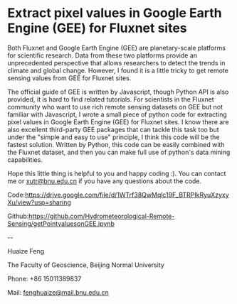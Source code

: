 # Extract pixel values in Google Earth Engine (GEE) for Fluxnet sites

Both Fluxnet and Google Earth Engine (GEE) are planetary-scale platforms for scientific research. Data from these two platforms provide an unprecedented perspective that allows researchers to detect the trends in climate and global change. However, I found it is a little tricky to get remote sensing values from GEE for Fluxnet sites. 

  The official guide of GEE is written by Javascript, though Python API is also provided, it is hard to find related tutorials. For scientists in the Fluxnet community who want to use rich remote sensing datasets on GEE but not familiar with Javascript, I wrote a small piece of python code for extracting pixel values in Google Earth Engine (GEE) for Fluxnet sites. I know there are also excellent third-party GEE packages that can tackle this task too but under the "simple and easy to use" principle, I think this code will be the fastest solution. Written by Python, this code can be easily combined with the Fluxnet dataset, and then you can make full use of python's data mining capabilities.

  Hope this little thing is helpful to you and happy coding :). You can contact me or xutr@bnu.edu.cn if you have any questions about the code.


Code:https://drive.google.com/file/d/1WTrf38QwMqlc19F_BTRPIkRyuXzyxyXu/view?usp=sharing

Github:https://github.com/Hydrometeorological-Remote-Sensing/getPointvaluesonGEE.ipynb

--

Huaize Feng

The Faculty of Geoscience, Beijing Normal University

Phone: +86 15011389837

Mail: fenghuaize@mail.bnu.edu.cn
